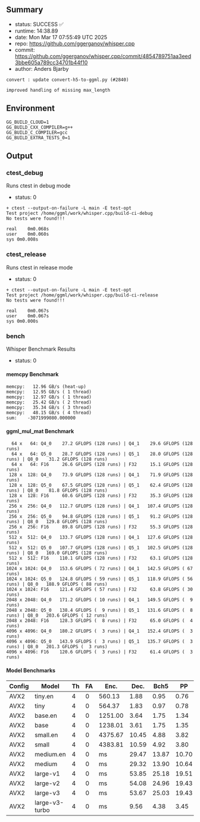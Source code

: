 ## Summary

- status:  SUCCESS ✅
- runtime: 14:38.89
- date:    Mon Mar 17 07:55:49 UTC 2025
- repo:    https://github.com/ggerganov/whisper.cpp
- commit:  https://github.com/ggerganov/whisper.cpp/commit/4854789751aa3eed3bbe605a789cc34701b44f10
- author:  Anders Bjarby
```
convert : update convert-h5-to-ggml.py (#2840)

improved handling of missing max_length
```

## Environment

```
GG_BUILD_CLOUD=1
GG_BUILD_CXX_COMPILER=g++
GG_BUILD_C_COMPILER=gcc
GG_BUILD_EXTRA_TESTS_0=1
```

## Output

### ctest_debug

Runs ctest in debug mode
- status: 0
```
+ ctest --output-on-failure -L main -E test-opt
Test project /home/ggml/work/whisper.cpp/build-ci-debug
No tests were found!!!

real	0m0.068s
user	0m0.060s
sys	0m0.008s
```
### ctest_release

Runs ctest in release mode
- status: 0
```
+ ctest --output-on-failure -L main -E test-opt
Test project /home/ggml/work/whisper.cpp/build-ci-release
No tests were found!!!

real	0m0.067s
user	0m0.067s
sys	0m0.000s
```
### bench

Whisper Benchmark Results
- status: 0
#### memcpy Benchmark

```
memcpy:   12.96 GB/s (heat-up)
memcpy:   12.95 GB/s ( 1 thread)
memcpy:   12.97 GB/s ( 1 thread)
memcpy:   25.42 GB/s ( 2 thread)
memcpy:   35.34 GB/s ( 3 thread)
memcpy:   48.15 GB/s ( 4 thread)
sum:    -3071999080.000000
```

#### ggml_mul_mat Benchmark

```
  64 x   64: Q4_0    27.2 GFLOPS (128 runs) | Q4_1    29.6 GFLOPS (128 runs)
  64 x   64: Q5_0    28.7 GFLOPS (128 runs) | Q5_1    28.0 GFLOPS (128 runs) | Q8_0    31.2 GFLOPS (128 runs)
  64 x   64: F16     26.6 GFLOPS (128 runs) | F32     15.1 GFLOPS (128 runs)
 128 x  128: Q4_0    73.9 GFLOPS (128 runs) | Q4_1    71.9 GFLOPS (128 runs)
 128 x  128: Q5_0    67.5 GFLOPS (128 runs) | Q5_1    62.4 GFLOPS (128 runs) | Q8_0    81.8 GFLOPS (128 runs)
 128 x  128: F16     60.6 GFLOPS (128 runs) | F32     35.3 GFLOPS (128 runs)
 256 x  256: Q4_0   112.7 GFLOPS (128 runs) | Q4_1   107.4 GFLOPS (128 runs)
 256 x  256: Q5_0    94.8 GFLOPS (128 runs) | Q5_1    91.2 GFLOPS (128 runs) | Q8_0   129.8 GFLOPS (128 runs)
 256 x  256: F16     89.8 GFLOPS (128 runs) | F32     55.3 GFLOPS (128 runs)
 512 x  512: Q4_0   133.7 GFLOPS (128 runs) | Q4_1   127.6 GFLOPS (128 runs)
 512 x  512: Q5_0   107.7 GFLOPS (128 runs) | Q5_1   102.5 GFLOPS (128 runs) | Q8_0   169.0 GFLOPS (128 runs)
 512 x  512: F16    110.1 GFLOPS (128 runs) | F32     63.1 GFLOPS (128 runs)
1024 x 1024: Q4_0   153.6 GFLOPS ( 72 runs) | Q4_1   142.5 GFLOPS ( 67 runs)
1024 x 1024: Q5_0   124.8 GFLOPS ( 59 runs) | Q5_1   118.9 GFLOPS ( 56 runs) | Q8_0   188.9 GFLOPS ( 88 runs)
1024 x 1024: F16    121.4 GFLOPS ( 57 runs) | F32     63.8 GFLOPS ( 30 runs)
2048 x 2048: Q4_0   171.2 GFLOPS ( 10 runs) | Q4_1   149.5 GFLOPS (  9 runs)
2048 x 2048: Q5_0   138.4 GFLOPS (  9 runs) | Q5_1   131.6 GFLOPS (  8 runs) | Q8_0   203.6 GFLOPS ( 12 runs)
2048 x 2048: F16    128.3 GFLOPS (  8 runs) | F32     65.0 GFLOPS (  4 runs)
4096 x 4096: Q4_0   180.2 GFLOPS (  3 runs) | Q4_1   152.4 GFLOPS (  3 runs)
4096 x 4096: Q5_0   143.9 GFLOPS (  3 runs) | Q5_1   135.7 GFLOPS (  3 runs) | Q8_0   201.3 GFLOPS (  3 runs)
4096 x 4096: F16    120.6 GFLOPS (  3 runs) | F32     61.4 GFLOPS (  3 runs)
```

#### Model Benchmarks

|           Config |         Model |  Th |  FA |    Enc. |    Dec. |    Bch5 |      PP |  Commit |
|              --- |           --- | --- | --- |     --- |     --- |     --- |     --- |     --- |
|             AVX2 |       tiny.en |   4 |   0 |  560.13 |    1.88 |    0.95 |    0.76 | 4854789 |
|             AVX2 |          tiny |   4 |   0 |  564.37 |    1.83 |    0.97 |    0.78 | 4854789 |
|             AVX2 |       base.en |   4 |   0 | 1251.00 |    3.64 |    1.75 |    1.34 | 4854789 |
|             AVX2 |          base |   4 |   0 | 1238.01 |    3.61 |    1.75 |    1.35 | 4854789 |
|             AVX2 |      small.en |   4 |   0 | 4375.67 |   10.45 |    4.88 |    3.82 | 4854789 |
|             AVX2 |         small |   4 |   0 | 4383.81 |   10.59 |    4.92 |    3.80 | 4854789 |
|             AVX2 |     medium.en |   4 |   0 |      ms |   29.47 |   13.87 |   10.70 | 4854789 |
|             AVX2 |        medium |   4 |   0 |      ms |   29.32 |   13.90 |   10.64 | 4854789 |
|             AVX2 |      large-v1 |   4 |   0 |      ms |   53.85 |   25.18 |   19.51 | 4854789 |
|             AVX2 |      large-v2 |   4 |   0 |      ms |   54.08 |   24.96 |   19.43 | 4854789 |
|             AVX2 |      large-v3 |   4 |   0 |      ms |   53.67 |   25.03 |   19.43 | 4854789 |
|             AVX2 | large-v3-turbo |   4 |   0 |      ms |    9.56 |    4.38 |    3.45 | 4854789 |

